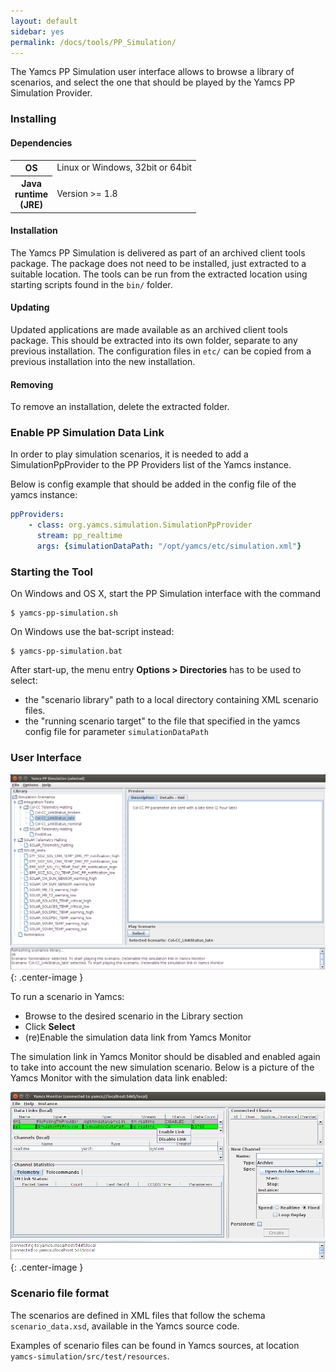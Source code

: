 ```yaml
---
layout: default
sidebar: yes
permalink: /docs/tools/PP_Simulation/
---
```


The Yamcs PP Simulation user interface allows to browse a library of scenarios, and select the one that should be played by the Yamcs PP Simulation Provider.


### Installing
	
#### Dependencies
<table class="inline">
    <tr>
        <th>OS</th>
        <td>Linux or Windows, 32bit or 64bit</td>
    </tr>
    <tr>
        <th width="1">Java runtime (JRE)</th>
        <td>Version &gt;= 1.8</td>
    </tr>
</table>

#### Installation
The Yamcs PP Simulation is delivered as part of an archived client tools package. The package does not need to be installed, just extracted to a suitable location. The tools can be run from the extracted location using starting scripts found in the `bin/` folder.

#### Updating
Updated applications are made available as an archived client tools package. This should be extracted into its own folder, separate to any previous installation. The configuration files in `etc/` can be copied from a previous installation into the new installation.
	
#### Removing
To remove an installation, delete the extracted folder.

### Enable PP Simulation Data Link
In order to play simulation scenarios, it is needed to add a SimulationPpProvider to the PP Providers list of the Yamcs instance.

Below is config example that should be added in the config file of the yamcs instance:

```yaml
ppProviders:
    - class: org.yamcs.simulation.SimulationPpProvider
      stream: pp_realtime
      args: {simulationDataPath: "/opt/yamcs/etc/simulation.xml"}
```

### Starting the Tool
On Windows and OS X, start the PP Simulation interface with the command
 
    $ yamcs-pp-simulation.sh

On Windows use the bat-script instead:

    $ yamcs-pp-simulation.bat

After start-up, the menu entry **Options > Directories** has to be used to select:

* the "scenario library" path to a local directory containing XML scenario files.
* the "running scenario target" to the file that specified in the yamcs config file for parameter `simulationDataPath`

### User Interface

![Yamcs PP Simulation user interface](/assets/tools/yamcs-pp-simulation.png){: .center-image }

To run a scenario in Yamcs:

* Browse to the desired scenario in the Library section
* Click **Select**
* (re)Enable the simulation data link from Yamcs Monitor

The simulation link in Yamcs Monitor should be disabled and enabled again to take into account the new simulation scenario. Below is a picture of the Yamcs Monitor with the simulation data link enabled:

![Simulation PP Link in Yamcs Monitor](/assets/tools/yamcs-pp-simulation-monitor.png){: .center-image }

### Scenario file format
The scenarios are defined in XML files that follow the schema `scenario_data.xsd`, available in the Yamcs source code.

Examples of scenario files can be found in Yamcs sources, at location `yamcs-simulation/src/test/resources`.
